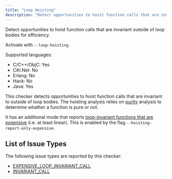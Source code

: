 ```yaml
---
title: "Loop Hoisting"
description: "Detect opportunities to hoist function calls that are invariant outside of loop bodies for efficiency."
---
```


Detect opportunities to hoist function calls that are invariant outside of loop bodies for efficiency.

Activate with `--loop-hoisting`.

Supported languages:
- C/C++/ObjC: Yes
- C#/.Net: No
- Erlang: No
- Hack: No
- Java: Yes

This checker detects opportunities to hoist function calls that are invariant to outside of loop bodies. The hoisting analysis relies on [purity](/docs/next/checker-purity) analysis to determine whather a function is pure or not.

It has an additional mode that reports [loop-invariant functions that are expensive](/docs/next/all-issue-types#expensive_loop_invariant_call) (i.e. at least linear). This is enabled by the flag `--hoisting-report-only-expensive`.


## List of Issue Types

The following issue types are reported by this checker:
- [EXPENSIVE_LOOP_INVARIANT_CALL](/docs/next/all-issue-types#expensive_loop_invariant_call)
- [INVARIANT_CALL](/docs/next/all-issue-types#invariant_call)
